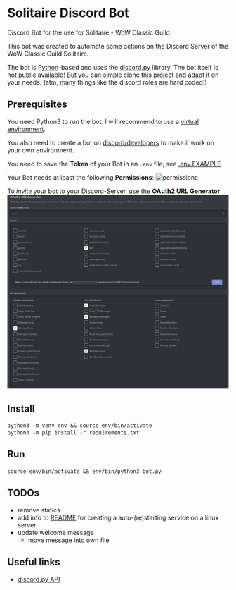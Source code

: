# Solitaire Discord Bot

Discord Bot for the use for Solitaire - WoW Classic Guild.

This bot was created to automate some actions on the Discord Server of the WoW Classic Guild Solitaire.

The bot is [Python](https://www.python.org/downloads/)-based and uses the [discord.py](https://discordpy.readthedocs.io/en/stable/) library. The bot itself is not public available! But you can simple clone this project and adapt it on your needs. (atm, many things like the discord roles are hard coded!)

## Prerequisites
You need Python3 to run the bot. I will recommend to use a [virtual environment](https://docs.python.org/3/tutorial/venv.html).

You also need to create a bot on [discord/developers](https://discord.com/developers/) to make it work on your own environment.

You need to save the **Token** of your Bot in an `.env` file, see [.env.EXAMPLE](.env.EXAMPLE)

Your Bot needs at least the following **Permissions**:
![permissions](./doc/discord_permissions.png)

To *invite* your bot to your Discord-Server, use the **OAuth2 URL Generator**
![oauth generator](.doc/discord_oauth.png)


## Install

```console
python3 -m venv env && source env/bin/activate
python3 -m pip install -r requirements.txt
```

## Run

```console
source env/bin/activate && env/bin/python3 bot.py
```

## TODOs
* remove statics
* add info to [README](README.md) for creating a auto-(re)starting service on a linux server
* update welcome message
  * move message into own file


## Useful links
* [discord.py API](https://discordpy.readthedocs.io/en/stable/)

